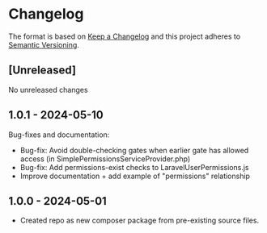 # Changelog

The format is based on [Keep a Changelog](http://keepachangelog.com/en/1.0.0/)
and this project adheres to [Semantic Versioning](http://semver.org/spec/v2.0.0.html).

## [Unreleased]

No unreleased changes

## 1.0.1 - 2024-05-10

Bug-fixes and documentation:
* Bug-fix: Avoid double-checking gates when earlier gate has allowed access (in SimplePermissionsServiceProvider.php)
* Bug-fix: Add permissions-exist checks to LaravelUserPermissions.js
* Improve documentation + add example of "permissions" relationship

## 1.0.0 - 2024-05-01

* Created repo as new composer package from pre-existing source files.
